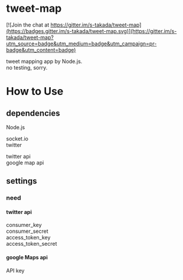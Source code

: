 # tweet-map

[![Join the chat at https://gitter.im/s-takada/tweet-map](https://badges.gitter.im/s-takada/tweet-map.svg)](https://gitter.im/s-takada/tweet-map?utm_source=badge&utm_medium=badge&utm_campaign=pr-badge&utm_content=badge)

tweet mapping app by Node.js.  
no testing, sorry.

# How to Use

## dependencies

Node.js

socket.io  
twitter

twitter api  
google map api

## settings

### need

#### twitter api

consumer_key  
consumer_secret  
access_token_key  
access_token_secret

#### google Maps api

API key
